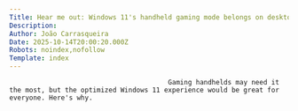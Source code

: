 ```yaml
---
Title: Hear me out: Windows 11's handheld gaming mode belongs on desktops, too
Description: 
Author: João Carrasqueira
Date: 2025-10-14T20:00:20.000Z
Robots: noindex,nofollow
Template: index
---
```


                                            Gaming handhelds may need it the most, but the optimized Windows 11 experience would be great for everyone. Here's why.
                                        